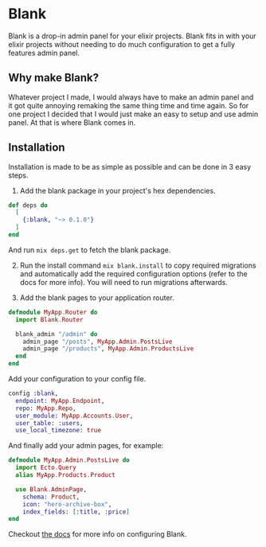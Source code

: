 # Blank

Blank is a drop-in admin panel for your elixir projects. Blank fits in with your
elixir projects without needing to do much configuration to get a fully features
admin panel.

## Why make Blank?

Whatever project I made, I would always have to make an admin panel and it got
quite annoying remaking the same thing time and time again. So for one project I
decided that I would just make an easy to setup and use admin panel. At that is
where Blank comes in.

## Installation

Installation is made to be as simple as possible and can be done in 3 easy
steps.

1. Add the blank package in your project's hex dependencies.

```elixir
def deps do
  [
    {:blank, "~> 0.1.0"}
  ]
end
```

And run `mix deps.get` to fetch the blank package.

2. Run the install command `mix blank.install` to copy required migrations and
   automatically add the required configuration options (refer to the docs for
   more info). You will need to run migrations afterwards.

3. Add the blank pages to your application router.

```elixir
defmodule MyApp.Router do
  import Blank.Router

  blank_admin "/admin" do
    admin_page "/posts", MyApp.Admin.PostsLive
    admin_page "/products", MyApp.Admin.ProductsLive
  end
end
```

Add your configuration to your config file.

```elixir
config :blank,
  endpoint: MyApp.Endpoint,
  repo: MyApp.Repo,
  user_module: MyApp.Accounts.User,
  user_table: :users,
  use_local_timezone: true
```

And finally add your admin pages, for example:

```elixir
defmodule MyApp.Admin.PostsLive do
  import Ecto.Query
  alias MyApp.Products.Product

  use Blank.AdminPage,
    schema: Product,
    icon: "hero-archive-box",
    index_fields: [:title, :price]
end
```

Checkout [the docs](https://hexdocs.pm/blank) for more info on configuring
Blank.
